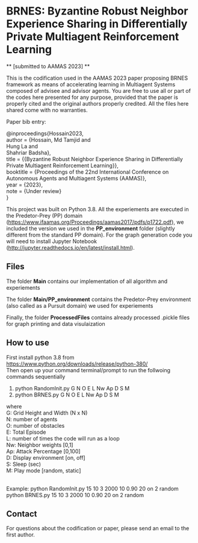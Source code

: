 # BRNES: Byzantine Robust Neighbor Experience Sharing in Differentially Private Multiagent Reinforcement Learning
** [submitted to AAMAS 2023] **

This is the codification used in the AAMAS 2023 paper proposing BRNES framework as means of accelerating learning in Multiagent Systems composed of advisee and advisor agents. You are free to use all or part of the codes here presented for any purpose, provided that the paper is properly cited and the original authors properly credited. All the files here shared come with no warranties.

Paper bib entry:

@inproceedings{Hossain2023,<br />
author = {Hossain, Md Tamjid and<br />
Hung La and<br />
Shahriar Badsha},<br />
title = {{Byzantine Robust Neighbor Experience Sharing in Differentially Private Multiagent Reinforcement Learning}},<br />
booktitle = {Proceedings of the 22nd International Conference on Autonomous Agents and Multiagent Systems (AAMAS)},<br />
year = {2023},<br />
note = {Under review}<br />
}

This project was built on Python 3.8. All the experiements are executed in the Predetor-Prey (PP) domain (https://www.ifaamas.org/Proceedings/aamas2017/pdfs/p1722.pdf), we included the version we used in the **PP_environment** folder (slightly different from the standard PP domain). For the graph generation code you will need to install Jupyter Notebook (http://jupyter.readthedocs.io/en/latest/install.html).

## Files
The folder **Main** contains our implementation of all algorithm and experiements

The folder **Main/PP_environment** contains the Predetor-Prey environment (also called as a Pursuit domain) we used for experiements

Finally, the folder **ProcessedFiles** contains already processed .pickle files for graph printing and data visulaization

## How to use <br />
First install python 3.8 from https://www.python.org/downloads/release/python-380/ <br />
Then open up your command terminal/prompt to run the follwoing commands sequentially
1. python RandomInit.py G N O E L Nw Ap D S M   <br />
2. python BRNES.py G N O E L Nw Ap D S M   <br />

where <br />
G: Grid Height and Width (N x N)<br />
N: number of agents <br />
O: number of obstacles <br />
E: Total Episode <br />
L: number of times the code will run as a loop <br />
Nw: Neighbor weights [0,1] <br />
Ap: Attack Percentage [0,100] <br />
D: Display environment [on, off] <br />
S: Sleep (sec) <br />
M: Play mode [random, static]<br /><br />

Example: python RandomInit.py 15 10 3 2000 10 0.90 20 on 2 random  <br />
         python BRNES.py 15 10 3 2000 10 0.90 20 on 2 random  <br />


## Contact
For questions about the codification or paper, please send an email to the first author.
